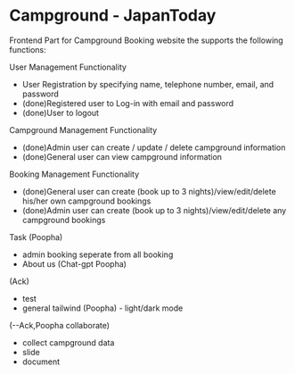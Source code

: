 # Campground - JapanToday

Frontend Part for Campground Booking website the supports the following functions:

User Management Functionality
- User Registration by specifying name, telephone number, email, and password
- (done)Registered user to Log-in with email and password
- (done)User to logout

Campground Management Functionality
- (done)Admin user can create / update / delete campground information
- (done)General user can view campground information

Booking Management Functionality
- (done)General user can create (book up to 3 nights)/view/edit/delete his/her own campground bookings
- (done)Admin user can create (book up to 3 nights)/view/edit/delete any campground bookings

Task
(Poopha)
- admin booking seperate from all booking
- About us (Chat-gpt Poopha)

(Ack)
- test
- general tailwind (Poopha) - light/dark mode

(--Ack,Poopha collaborate)
- collect campground data 
- slide
- document
